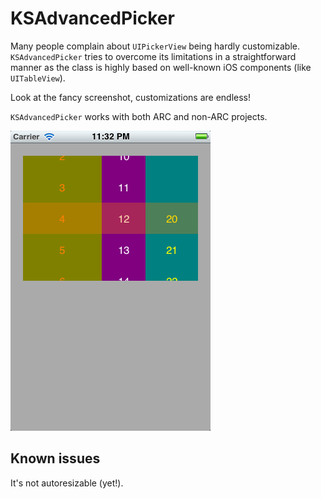 # KSAdvancedPicker

Many people complain about `UIPickerView` being hardly customizable. `KSAdvancedPicker` tries to overcome its limitations in a straightforward manner as the class is highly based on well-known iOS components (like `UITableView`).

Look at the fancy screenshot, customizations are endless!

`KSAdvancedPicker` works with both ARC and non-ARC projects.

![](Screenshots/01.png)

## Known issues

It's not autoresizable (yet!).
